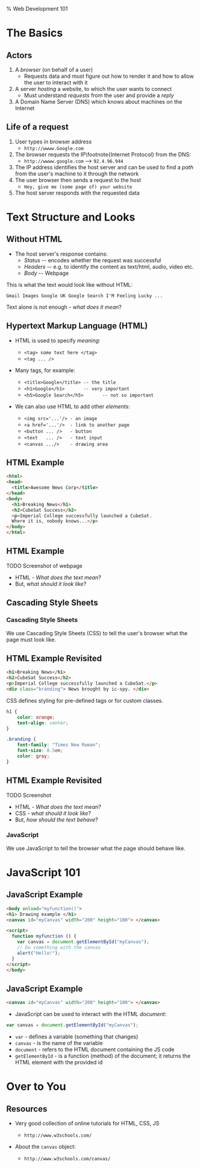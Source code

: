 % Web Development 101

# The Basics

## Actors

1. A _browser_ (on behalf of a user)
    * Requests data and must figure out how to render it and how to
      allow the user to interact with it
2. A server _hosting_ a website, to which the user wants to connect
    * Must understand _requests_ from the user and provide a _reply_
3. A Domain Name Server (DNS) which knows about machines on the Internet

## Life of a request

1. User types in browser address
     * `http://wwww.Google.com`
2. The browser requests the IP\footnote{Internet Protocol} from the DNS:
     * `http://wwww.google.com` --> `92.4.96.944`
3. The IP address identifies the host server and can be used to find a
   _path_ from the user's machine to it through the network
4. The user browser then sends a request to the host
     * `Hey, give me (some page of) your website`
5. The host server responds with the requested data

# Text Structure and Looks

## Without HTML

* The host server's response contains:
    * _Status_ -- encodes whether the request was successful
    * _Headers_ -- e.g. to identify the content as text/html, audio, video etc.
    * _Body_ -- Webpage

This is what the text would look like without HTML:

```
Gmail Images Google UK Google Search I'M Feeling Lucky ...
```

Text alone is not enough - _what does it mean_?

## Hypertext Markup Language (HTML)

* HTML  is used to specify _meaning_:
     * `<tag> some text here </tag>`
     * `<tag ... />`

* Many tags, for example:
    * `<title>Google</title> -- the title`
    * `<h1>Google</h1>       -- very important`
    * `<h5>Google Search</h5>       -- not so important`

* We can also use HTML to add other _elements_:
    * `<img src='...'/> - an image`
    * `<a href='...'/>  - link to another page`
    * `<button ... />   - button`
    * `<text   ... />   - text input`
    * `<canvas .../>    - drawing area`


## HTML Example

```html
<html>
<head>
  <title>Awesome News Corp</title>
</head>
<body>
  <h1>Breaking News</h1>
  <h2>CubeSat Success</h2>
  <p>Imperial College successfully launched a CubeSat.
  Where it is, nobody knows...</p>
</body>
</html>
```

## HTML Example

TODO Screenshot of webpage

* HTML - _What does the text mean_?
* But, _what should it look like_?


## Cascading Style Sheets

### Cascading Style Sheets
We use Cascading Style Sheets (CSS) to tell
the user's browser what the page must look like.


## HTML Example Revisited

```html
<h1>Breaking News</h1>
<h2>CubeSat Success</h2>
<p>Imperial College successfully launched a CubeSat.</p>
<div class="branding"> News brought by ic-spy. </div>
```

CSS defines styling for pre-defined tags or for custom classes.

```css
h1 {
    color: orange;
    text-align: center;
}

.branding {
    font-family: "Times New Roman";
    font-size: 0.5em;
    color: gray;
}
```

## HTML Example Revisited

TODO Screenshot

* HTML - _What does the text mean_?
* CSS  - _what should it look like_?
* But, _how should the text behave_?

### JavaScript

We use JavaScript to tell the browser what the page should behave
like.


# JavaScript 101

## JavaScript Example

```html
<body onload="myfunction()">
<h1> Drawing example </h1>
<canvas id="myCanvas" width="200" height="100"> </canvas>

<script>
  function myfunction () {
    var canvas = document.getElementById("myCanvas");
    // Do something with the canvas
    alert("Hello!");
  }
</script>
</body>
```

## JavaScript Example
```html
<canvas id="myCanvas" width="200" height="100"> </canvas>
```

* JavaScript can be used to interact with the HTML _document_:

```JavaScript
var canvas = document.getElementById("myCanvas");
```

* `var` - defines a variable (something that changes)
* `canvas` - is the name of the variable
* `document` - refers to the HTML document containing the JS code
* `getElementById` - is a function (method) of the document; it
  returns the HTML element with the provided id


# Over to You

## Resources

* Very good collection of online tutorials for HTML, CSS, JS
     * `http://www.w3schools.com/`

* About the `canvas` object:
     * `http://www.w3schools.com/canvas/`

